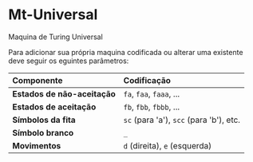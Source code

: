 # Mt-Universal
Maquina de Turing Universal

Para adicionar sua própria maquina codificada ou alterar uma existente deve seguir os eguintes parâmetros:

| Componente | Codificação |
| :--- | :--- |
| **Estados de não-aceitação** | `fa`, `faa`, `faaa`, ... |
| **Estados de aceitação** | `fb`, `fbb`, `fbbb`, ... |
| **Símbolos da fita** | `sc` (para 'a'), `scc` (para 'b'), etc. |
| **Símbolo branco** | `_` |
| **Movimentos** | `d` (direita), `e` (esquerda) |
